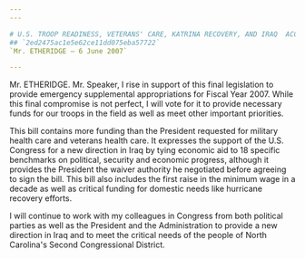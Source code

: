 ```yaml
---
---

# U.S. TROOP READINESS, VETERANS' CARE, KATRINA RECOVERY, AND IRAQ  ACCOUNTABILITY APPROPRIATIONS ACT, 2007
## `2ed2475ac1e5e62ce11dd075eba57722`
`Mr. ETHERIDGE — 6 June 2007`

---
```



Mr. ETHERIDGE. Mr. Speaker, I rise in support of this final 
legislation to provide emergency supplemental appropriations for Fiscal 
Year 2007. While this final compromise is not perfect, I will vote for 
it to provide necessary funds for our troops in the field as well as 
meet other important priorities.

This bill contains more funding than the President requested for 
military health care and veterans health care. It expresses the support 
of the U.S. Congress for a new direction in Iraq by tying economic aid 
to 18 specific benchmarks on political, security and economic progress, 
although it provides the President the waiver authority he negotiated 
before agreeing to sign the bill. This bill also includes the first 
raise in the minimum wage in a decade as well as critical funding for 
domestic needs like hurricane recovery efforts.

I will continue to work with my colleagues in Congress from both 
political parties as well as the President and the Administration to 
provide a new direction in Iraq and to meet the critical needs of the 
people of North Carolina's Second Congressional District.
